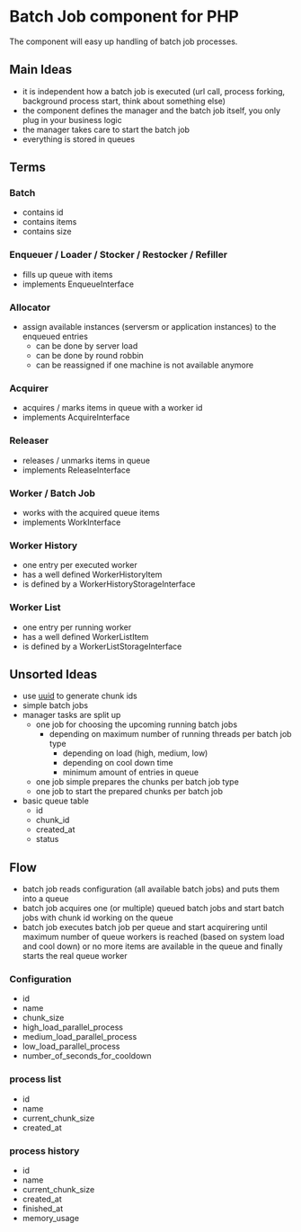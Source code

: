 # Batch Job component for PHP

The component will easy up handling of batch job processes.

## Main Ideas

* it is independent how a batch job is executed (url call, process forking, background process start, think about something else)
* the component defines the manager and the batch job itself, you only plug in your business logic
* the manager takes care to start the batch job
* everything is stored in queues

## Terms

### Batch

* contains id
* contains items
* contains size

### Enqueuer / Loader / Stocker / Restocker / Refiller

* fills up queue with items
* implements EnqueueInterface

### Allocator

* assign available instances (serversm or application instances) to the enqueued entries
    * can be done by server load
    * can be done by round robbin
    * can be reassigned if one machine is not available anymore

### Acquirer

* acquires / marks items in queue with a worker id
* implements AcquireInterface

### Releaser

* releases / unmarks items in queue
* implements ReleaseInterface

### Worker / Batch Job

* works with the acquired queue items
* implements WorkInterface

### Worker History

* one entry per executed worker
* has a well defined WorkerHistoryItem
* is defined by a WorkerHistoryStorageInterface

### Worker List

* one entry per running worker
* has a well defined WorkerListItem
* is defined by a WorkerListStorageInterface

## Unsorted Ideas

* use [uuid](https://packagist.org/packages/rhumsaa/uuid) to generate chunk ids
* simple batch jobs
* manager tasks are split up
    * one job for choosing the upcoming running batch jobs
        * depending on maximum number of running threads per batch job type
            * depending on load (high, medium, low)
            * depending on cool down time
            * minimum amount of entries in queue
    * one job simple prepares the chunks per batch job type
    * one job to start the prepared chunks per batch job
* basic queue table
    * id
    * chunk_id
    * created_at
    * status

## Flow

* batch job reads configuration (all available batch jobs) and puts them into a queue
* batch job acquires one (or multiple) queued batch jobs and start batch jobs with chunk id working on the queue
* batch job executes batch job per queue and start acquirering until maximum number of queue workers is reached (based on system load and cool down) or no more items are available in the queue and finally starts the real queue worker

### Configuration

* id
* name
* chunk_size
* high_load_parallel_process
* medium_load_parallel_process
* low_load_parallel_process
* number_of_seconds_for_cooldown

### process list

* id
* name
* current_chunk_size
* created_at

### process history

* id
* name
* current_chunk_size
* created_at
* finished_at
* memory_usage
